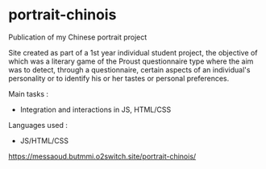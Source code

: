 # portrait-chinois
Publication of my Chinese portrait project 

Site created as part of a 1st year individual student project, the objective of which was a literary game of the Proust questionnaire type where the aim was to detect, through a questionnaire, certain aspects of an individual's personality or to identify his or her tastes or personal preferences.

Main tasks :
- Integration and interactions in JS, HTML/CSS

Languages used :
- JS/HTML/CSS

https://messaoud.butmmi.o2switch.site/portrait-chinois/
